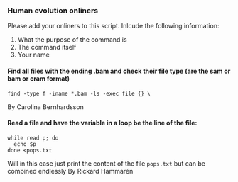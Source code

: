 
### Human evolution onliners

Please add your onliners to this script. Inlcude the following information:

1. What the purpose of the command is
2. The command itself
3. Your name



#### Find all files with the ending .bam and check their file type (are the sam or bam or cram format)
 

```
find -type f -iname *.bam -ls -exec file {} \
```
By  Carolina Bernhardsson


#### Read a file and have the variable in a loop be the line of the file:

```
while read p; do
  echo $p
done <pops.txt
```
Will in this case just print the content of the file `pops.txt` but can be combined endlessly
By Rickard Hammarén
